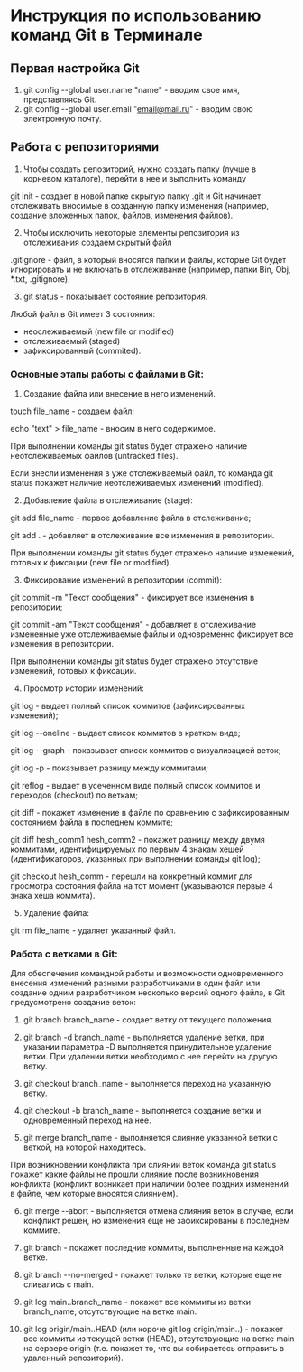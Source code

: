 # Инструкция по использованию команд Git в Терминале

## Первая настройка Git


1. git config --global user.name "name" - вводим свое имя, представляясь Git.
2. git config --global user.email "email@mail.ru" - вводим свою электронную почту.

## Работа с репозиториями


1. Чтобы создать репозиторий, нужно создать папку (лучше в корневом каталоге), перейти в нее и выполнить команду

git init - создает в новой папке скрытую папку .git и Git начинает отслеживать вносимые в созданную папку изменения (например, создание вложенных папок, файлов, изменения файлов).

2. Чтобы исключить некоторые элементы репозитория из отслеживания создаем скрытый файл 

.gitignore - файл, в который вносятся папки и файлы, которые Git будет игнорировать и не включать в отслеживание (например, папки Bin, Obj, *.txt, .gitignore).

3. git status - показывает состояние репозитория.

Любой файл в Git имеет 3 состояния:

* неослеживаемый (new file or modified)
* отслеживаемый (staged)
* зафиксированный (commited).



### Основные этапы работы с файлами в Git:


1. Создание файла или внесение в него изменений.

touch file_name - создаем файл;

echo "text" > file_name - вносим в него содержимое.

При выполнении команды git status будет отражено наличие неотслеживаемых файлов (untracked files).

Если внесли изменения в уже отслеживаемый файл, то команда git status покажет наличие неотслеживаемых изменений (modified).

2. Добавление файла в отслеживание (stage):

git add file_name - первое добавление файла в отслеживание;

git add . - добавляет в отслеживание все изменения в репозитории.

При выполнении команды git status будет отражено наличие изменений, готовых к фиксации (new file or modified). 

3. Фиксирование изменений в репозитории (commit):

git commit -m "Текст сообщения" - фиксирует все изменения в репозитории;

git commit -am "Текст сообщения" - добавляет в отслеживание измененные уже отслеживаемые файлы и одновременно фиксирует все изменения в репозитории.

При выполнении команды git status будет отражено отсутствие изменений, готовых к фиксации.

4. Просмотр истории изменений:

git log - выдает полный список коммитов (зафиксированных изменений);

git log --oneline - выдает список коммитов в кратком виде;

git log --graph - показывает список коммитов с визуализацией веток;

git log -p - показывает разницу между коммитами;

git reflog - выдает в усеченном виде полный список коммитов и переходов (checkout) по веткам;

git diff - покажет изменение в файле по сравнению с зафиксированным состоянием файла в последнем коммите;

git diff hesh_comm1 hesh_comm2 - покажет разницу между двумя коммитами, идентифицируемых по первым 4 знакам хешей (идентификаторов, указанных при выполнении команды git log);

git checkout hesh_comm - перешли на конкретный коммит для просмотра состояния файла на тот момент (указываются первые 4 знака хеша коммита).

5. Удаление файла:

git rm file_name - удаляет указанный файл.

### Работа с ветками в Git:


Для обеспечения командной работы и возможности одновременного внесения изменений разными разработчиками в один файл или создание одним разработчиком несколько версий одного файла, в Git предусмотрено создание веток:

1. git branch branch_name - создает ветку от текущего положения.

2. git branch -d branch_name - выполняется удаление ветки, при указании параметра -D выполняется принудительное удаление ветки. При удалении ветки необходимо с нее перейти на другую ветку.

3. git checkout branch_name - выполняется переход на указанную ветку.

4. git checkout -b branch_name - выполняется создание ветки и одновременный переход на нее.

5. git merge branch_name - выполняется слияние указанной ветки с веткой, на которой находитесь.

При возникновении конфликта при слиянии веток команда git status  покажет какие файлы не прошли слияние после возникновения конфликта (конфликт возникает при наличии более поздних изменений в файле, чем которые вносятся слиянием).

6. git merge --abort - выполняется отмена слияния веток в случае, если конфликт решен, но изменения еще не зафиксированы в последнем коммите.

7. git branch - покажет последние коммиты, выполненные на каждой ветке.

8. git branch --no-merged - покажет только те ветки, которые еще не сливались с main.

9. git log main..branch_name - покажет все коммиты из ветки branch_name, отсутствующие на ветке main.

10. git log origin/main..HEAD (или короче git log origin/main..) - покажет все коммиты из текущей ветки (HEAD), отсутствующие на ветке main на сервере origin (т.е. покажет то, что вы собираетесь отправить в удаленный репозиторий).